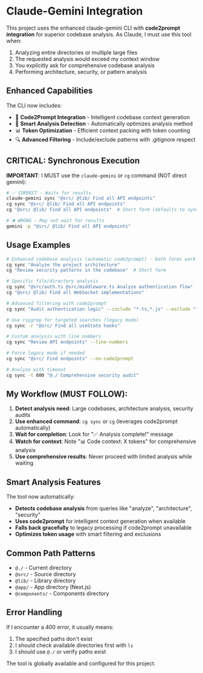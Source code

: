 # Claude-Gemini Integration

This project uses the enhanced claude-gemini CLI with **code2prompt integration** for superior codebase analysis. As Claude, I must use this tool when:

1. Analyzing entire directories or multiple large files
2. The requested analysis would exceed my context window
3. You explicitly ask for comprehensive codebase analysis
4. Performing architecture, security, or pattern analysis

## Enhanced Capabilities

The CLI now includes:
- 🚀 **Code2Prompt Integration** - Intelligent codebase context generation
- 🎯 **Smart Analysis Detection** - Automatically optimizes analysis method
- 📊 **Token Optimization** - Efficient context packing with token counting
- 🔍 **Advanced Filtering** - Include/exclude patterns with .gitignore respect

## CRITICAL: Synchronous Execution

**IMPORTANT**: I MUST use the `claude-gemini` or `cg` command (NOT direct gemini):

```bash
# ✅ CORRECT - Waits for results
claude-gemini sync "@src/ @lib/ Find all API endpoints"
cg sync "@src/ @lib/ Find all API endpoints"
cg "@src/ @lib/ Find all API endpoints"  # Short form (defaults to sync)

# ❌ WRONG - May not wait for results
gemini -p "@src/ @lib/ Find all API endpoints"
```

## Usage Examples

```bash
# Enhanced codebase analysis (automatic code2prompt) - both forms work
cg sync "Analyze the project architecture"
cg "Review security patterns in the codebase"  # Short form

# Specific file/directory analysis
cg sync "@src/auth.ts @src/middleware.ts Analyze authentication flow"
cg "@src/ @lib/ Find all WebSocket implementations"

# Advanced filtering with code2prompt
cg sync "Audit authentication logic" --include "*.ts,*.js" --exclude "**/tests/**"

# Use ripgrep for targeted searches (legacy mode)
cg sync -r "@src/ Find all useState hooks"

# Custom analysis with line numbers
cg sync "Review API endpoints" --line-numbers

# Force legacy mode if needed
cg sync "@src/ Find endpoints" --no-code2prompt

# Analyze with timeout
cg sync -t 600 "@./ Comprehensive security audit"
```

## My Workflow (MUST FOLLOW):
1. **Detect analysis need**: Large codebases, architecture analysis, security audits
2. **Use enhanced command**: `cg sync` or `cg` (leverages code2prompt automatically)
3. **Wait for completion**: Look for "✅ Analysis complete!" message
4. **Watch for context**: Note "📊 Code context: X tokens" for comprehensive analysis
5. **Use comprehensive results**: Never proceed with limited analysis while waiting

## Smart Analysis Features

The tool now automatically:
- **Detects codebase analysis** from queries like "analyze", "architecture", "security"
- **Uses code2prompt** for intelligent context generation when available
- **Falls back gracefully** to legacy processing if code2prompt unavailable
- **Optimizes token usage** with smart filtering and exclusions

## Common Path Patterns
- `@./` - Current directory
- `@src/` - Source directory
- `@lib/` - Library directory
- `@app/` - App directory (Next.js)
- `@components/` - Components directory

## Error Handling
If I encounter a 400 error, it usually means:
1. The specified paths don't exist
2. I should check available directories first with `ls`
3. I should use `@./` or verify paths exist

The tool is globally available and configured for this project.